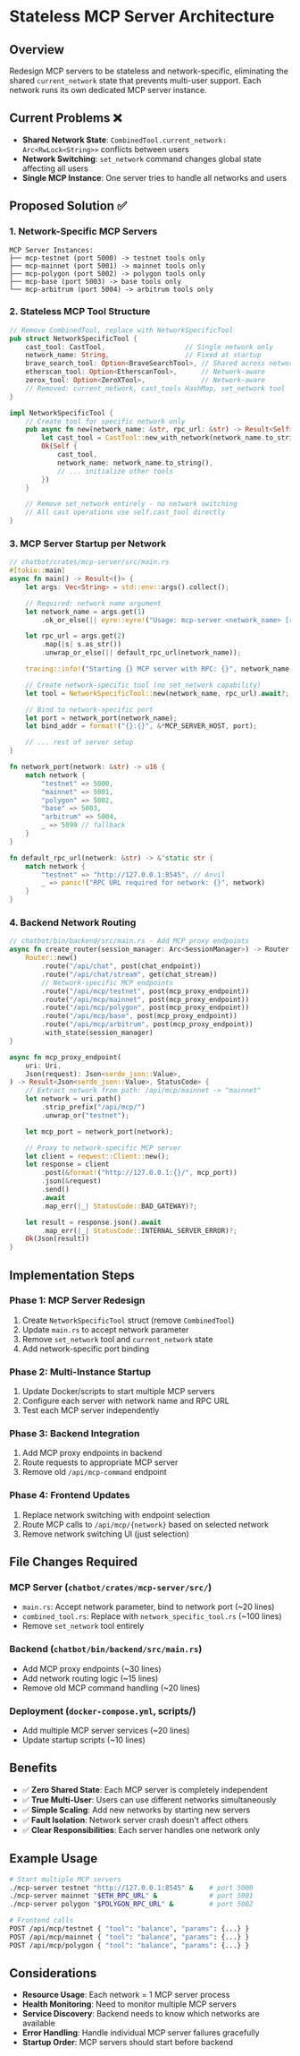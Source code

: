 # Stateless MCP Server Architecture

## Overview
Redesign MCP servers to be stateless and network-specific, eliminating the shared `current_network` state that prevents multi-user support. Each network runs its own dedicated MCP server instance.

## Current Problems ❌
- **Shared Network State**: `CombinedTool.current_network: Arc<RwLock<String>>` conflicts between users
- **Network Switching**: `set_network` command changes global state affecting all users
- **Single MCP Instance**: One server tries to handle all networks and users

## Proposed Solution ✅

### 1. Network-Specific MCP Servers
```
MCP Server Instances:
├── mcp-testnet (port 5000) -> testnet tools only
├── mcp-mainnet (port 5001) -> mainnet tools only
├── mcp-polygon (port 5002) -> polygon tools only
├── mcp-base (port 5003) -> base tools only
└── mcp-arbitrum (port 5004) -> arbitrum tools only
```

### 2. Stateless MCP Tool Structure
```rust
// Remove CombinedTool, replace with NetworkSpecificTool
pub struct NetworkSpecificTool {
    cast_tool: CastTool,                    // Single network only
    network_name: String,                   // Fixed at startup
    brave_search_tool: Option<BraveSearchTool>, // Shared across networks
    etherscan_tool: Option<EtherscanTool>,      // Network-aware
    zerox_tool: Option<ZeroXTool>,              // Network-aware
    // Removed: current_network, cast_tools HashMap, set_network tool
}

impl NetworkSpecificTool {
    // Create tool for specific network only
    pub async fn new(network_name: &str, rpc_url: &str) -> Result<Self> {
        let cast_tool = CastTool::new_with_network(network_name.to_string(), rpc_url).await?;
        Ok(Self {
            cast_tool,
            network_name: network_name.to_string(),
            // ... initialize other tools
        })
    }

    // Remove set_network entirely - no network switching
    // All cast operations use self.cast_tool directly
}
```

### 3. MCP Server Startup per Network
```rust
// chatbot/crates/mcp-server/src/main.rs
#[tokio::main]
async fn main() -> Result<()> {
    let args: Vec<String> = std::env::args().collect();

    // Required: network name argument
    let network_name = args.get(1)
        .ok_or_else(|| eyre::eyre!("Usage: mcp-server <network_name> [rpc_url]"))?;

    let rpc_url = args.get(2)
        .map(|s| s.as_str())
        .unwrap_or_else(|| default_rpc_url(network_name));

    tracing::info!("Starting {} MCP server with RPC: {}", network_name, rpc_url);

    // Create network-specific tool (no set_network capability)
    let tool = NetworkSpecificTool::new(network_name, rpc_url).await?;

    // Bind to network-specific port
    let port = network_port(network_name);
    let bind_addr = format!("{}:{}", &*MCP_SERVER_HOST, port);

    // ... rest of server setup
}

fn network_port(network: &str) -> u16 {
    match network {
        "testnet" => 5000,
        "mainnet" => 5001,
        "polygon" => 5002,
        "base" => 5003,
        "arbitrum" => 5004,
        _ => 5099 // fallback
    }
}

fn default_rpc_url(network: &str) -> &'static str {
    match network {
        "testnet" => "http://127.0.0.1:8545", // Anvil
        _ => panic!("RPC URL required for network: {}", network)
    }
}
```

### 4. Backend Network Routing
```rust
// chatbot/bin/backend/src/main.rs - Add MCP proxy endpoints
async fn create_router(session_manager: Arc<SessionManager>) -> Router {
    Router::new()
        .route("/api/chat", post(chat_endpoint))
        .route("/api/chat/stream", get(chat_stream))
        // Network-specific MCP endpoints
        .route("/api/mcp/testnet", post(mcp_proxy_endpoint))
        .route("/api/mcp/mainnet", post(mcp_proxy_endpoint))
        .route("/api/mcp/polygon", post(mcp_proxy_endpoint))
        .route("/api/mcp/base", post(mcp_proxy_endpoint))
        .route("/api/mcp/arbitrum", post(mcp_proxy_endpoint))
        .with_state(session_manager)
}

async fn mcp_proxy_endpoint(
    uri: Uri,
    Json(request): Json<serde_json::Value>,
) -> Result<Json<serde_json::Value>, StatusCode> {
    // Extract network from path: /api/mcp/mainnet -> "mainnet"
    let network = uri.path()
        .strip_prefix("/api/mcp/")
        .unwrap_or("testnet");

    let mcp_port = network_port(network);

    // Proxy to network-specific MCP server
    let client = reqwest::Client::new();
    let response = client
        .post(&format!("http://127.0.0.1:{}/", mcp_port))
        .json(&request)
        .send()
        .await
        .map_err(|_| StatusCode::BAD_GATEWAY)?;

    let result = response.json().await
        .map_err(|_| StatusCode::INTERNAL_SERVER_ERROR)?;
    Ok(Json(result))
}
```

## Implementation Steps

### Phase 1: MCP Server Redesign
1. Create `NetworkSpecificTool` struct (remove `CombinedTool`)
2. Update `main.rs` to accept network parameter
3. Remove `set_network` tool and `current_network` state
4. Add network-specific port binding

### Phase 2: Multi-Instance Startup
1. Update Docker/scripts to start multiple MCP servers
2. Configure each server with network name and RPC URL
3. Test each MCP server independently

### Phase 3: Backend Integration
1. Add MCP proxy endpoints in backend
2. Route requests to appropriate MCP server
3. Remove old `/api/mcp-command` endpoint

### Phase 4: Frontend Updates
1. Replace network switching with endpoint selection
2. Route MCP calls to `/api/mcp/{network}` based on selected network
3. Remove network switching UI (just selection)

## File Changes Required

### MCP Server (`chatbot/crates/mcp-server/src/`)
- `main.rs`: Accept network parameter, bind to network port (~20 lines)
- `combined_tool.rs`: Replace with `network_specific_tool.rs` (~100 lines)
- Remove `set_network` tool entirely

### Backend (`chatbot/bin/backend/src/main.rs`)
- Add MCP proxy endpoints (~30 lines)
- Add network routing logic (~15 lines)
- Remove old MCP command handling (~20 lines)

### Deployment (`docker-compose.yml`, scripts/)
- Add multiple MCP server services (~20 lines)
- Update startup scripts (~10 lines)

## Benefits
- ✅ **Zero Shared State**: Each MCP server is completely independent
- ✅ **True Multi-User**: Users can use different networks simultaneously
- ✅ **Simple Scaling**: Add new networks by starting new servers
- ✅ **Fault Isolation**: Network server crash doesn't affect others
- ✅ **Clear Responsibilities**: Each server handles one network only

## Example Usage
```bash
# Start multiple MCP servers
./mcp-server testnet "http://127.0.0.1:8545" &    # port 5000
./mcp-server mainnet "$ETH_RPC_URL" &             # port 5001
./mcp-server polygon "$POLYGON_RPC_URL" &         # port 5002

# Frontend calls
POST /api/mcp/testnet { "tool": "balance", "params": {...} }
POST /api/mcp/mainnet { "tool": "balance", "params": {...} }
POST /api/mcp/polygon { "tool": "balance", "params": {...} }
```

## Considerations
- **Resource Usage**: Each network = 1 MCP server process
- **Health Monitoring**: Need to monitor multiple MCP servers
- **Service Discovery**: Backend needs to know which networks are available
- **Error Handling**: Handle individual MCP server failures gracefully
- **Startup Order**: MCP servers should start before backend